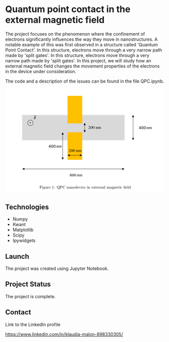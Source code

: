 # Quantum point contact in the external magnetic field

The project focuses on the phenomenon where the confinement of electrons significantly influences the way they move in nanostructures. A notable example of this was first observed in a structure called 'Quantum Point Contact'. In this structure, electrons move through a very narrow path made by 'split gates'. In this structure, electrons move through a very narrow path made by 'split gates'. In this project, we will study how an external magnetic field changes the movement properties of the electrons in the device under consideration.

The code and a description of the issues can be found in the file QPC.ipynb.

![QPC](QPC.png)

## Technologies

* Numpy
* Kwant
* Matplotlib
* Scipy
* Ipywidgets

## Launch

The project was created using Jupyter Notebook.

## Project Status

The project is complete.

## Contact

Link to the LinkedIn profile

https://www.linkedin.com/in/klaudia-malon-898330305/